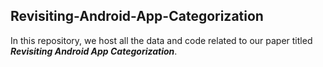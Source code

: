 ## Revisiting-Android-App-Categorization

In this repository, we host all the data and code related to our paper titled ***Revisiting Android App Categorization***.

